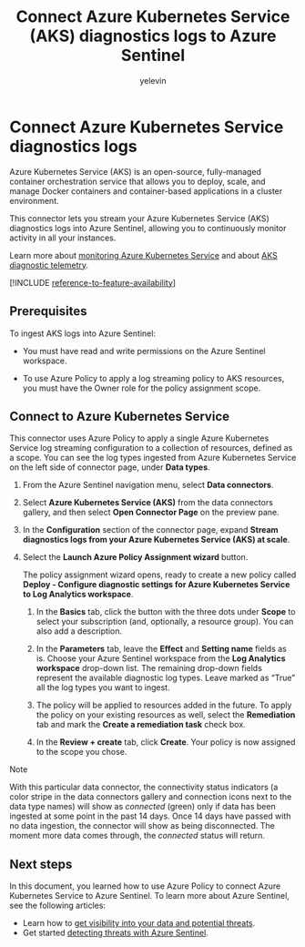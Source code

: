 ﻿---
title: Connect Azure Kubernetes Service (AKS) diagnostics logs to Azure Sentinel
description: Learn how to use Azure Policy to connect Azure Kubernetes Service diagnostics logs to Azure Sentinel.
author: yelevin
manager: rkarlin
ms.service: azure-sentinel
ms.subservice: azure-sentinel
ms.topic: how-to
ms.date: 04/22/2021
ms.author: yelevin
---
# Connect Azure Kubernetes Service diagnostics logs

Azure Kubernetes Service (AKS) is an open-source, fully-managed container orchestration service that allows you to deploy, scale, and manage Docker containers and container-based applications in a cluster environment.

This connector lets you stream your Azure Kubernetes Service (AKS) diagnostics logs into Azure Sentinel, allowing you to continuously monitor activity in all your instances. 

Learn more about [monitoring Azure Kubernetes Service](../azure-monitor/containers/container-insights-overview.md) and about [AKS diagnostic telemetry](../aks/monitor-aks-reference.md#resource-logs).

[!INCLUDE [reference-to-feature-availability](includes/reference-to-feature-availability.md)]

## Prerequisites

To ingest AKS logs into Azure Sentinel:

- You must have read and write permissions on the Azure Sentinel workspace.

- To use Azure Policy to apply a log streaming policy to AKS resources, you must have the Owner role for the policy assignment scope.

## Connect to Azure Kubernetes Service

This connector uses Azure Policy to apply a single Azure Kubernetes Service log streaming configuration to a collection of resources, defined as a scope. You can see the log types ingested from Azure Kubernetes Service on the left side of connector page, under **Data types**.

1. From the Azure Sentinel navigation menu, select **Data connectors**.

1. Select **Azure Kubernetes Service (AKS)** from the data connectors gallery, and then select **Open Connector Page** on the preview pane.

1. In the **Configuration** section of the connector page, expand **Stream diagnostics logs from your Azure Kubernetes Service (AKS) at scale**.

1. Select the **Launch Azure Policy Assignment wizard** button.

    The policy assignment wizard opens, ready to create a new policy called **Deploy - Configure diagnostic settings for Azure Kubernetes Service to Log Analytics workspace**.

    1. In the **Basics** tab, click the button with the three dots under **Scope** to select your subscription (and, optionally, a resource group). You can also add a description.

    1. In the **Parameters** tab, leave the **Effect** and **Setting name** fields as is. Choose your Azure Sentinel workspace from the **Log Analytics workspace** drop-down list. The remaining drop-down fields represent the available diagnostic log types. Leave marked as “True” all the log types you want to ingest.

    1. The policy will be applied to resources added in the future. To apply the policy on your existing resources as well, select the **Remediation** tab and mark the **Create a remediation task** check box.

    1. In the **Review + create** tab, click **Create**. Your policy is now assigned to the scope you chose.

> [!NOTE]
>
> With this particular data connector, the connectivity status indicators (a color stripe in the data connectors gallery and connection icons next to the data type names) will show as *connected* (green) only if data has been ingested at some point in the past 14 days. Once 14 days have passed with no data ingestion, the connector will show as being disconnected. The moment more data comes through, the *connected* status will return.

## Next steps

In this document, you learned how to use Azure Policy to connect Azure Kubernetes Service to Azure Sentinel. To learn more about Azure Sentinel, see the following articles:

- Learn how to [get visibility into your data and potential threats](quickstart-get-visibility.md).
- Get started [detecting threats with Azure Sentinel](tutorial-detect-threats-built-in.md).
